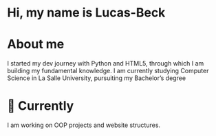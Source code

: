 # Hi, my name is Lucas-Beck

# About me
I started my dev journey with Python and HTML5, through which I am building my fundamental knowledge. I am currently studying Computer Science in La Salle University, pursuiting my Bachelor’s degree


# 🌱 Currently

I am working on OOP projects and website structures.
